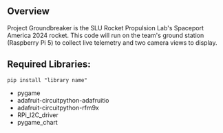 ## Overview
Project Groundbreaker is the SLU Rocket Propulsion Lab's Spaceport America 2024 rocket. This code will run on the team's ground station (Raspberry Pi 5) to collect live telemetry and two camera views to display.

## Required Libraries:
``` pip install "library name" ```
- pygame
- adafruit-circuitpython-adafruitio
- adafruit-circuitpython-rfm9x
- RPi_I2C_driver
- pygame_chart
